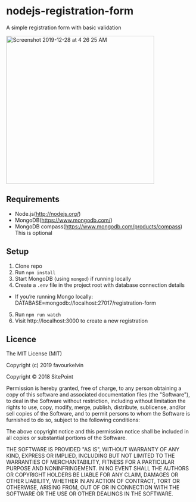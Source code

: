 # nodejs-registration-form
A simple registration form with basic validation

<img width="397" alt="Screenshot 2019-12-28 at 4 26 25 AM" src="https://user-images.githubusercontent.com/39309699/71538392-559ded80-292a-11ea-901a-60d763ec2ed3.png">



## Requirements
 * Node.js(http://nodejs.org/)
 * MongoDB(https://www.mongodb.com/)
 * MongoDB compass(https://www.mongodb.com/products/compass) This is optional
 
 ## Setup
 1. Clone repo
 2. Run `npm install`
 3. Start MongoDB (using `mongod`) if running locally
 4. Create a `.env` file in the project root with database connection details
  * If you’re running Mongo locally: DATABASE=mongodb://localhost:27017/registration-form
 5. Run `npm run watch`
 6. Visit http://localhost:3000 to create a new registration
 
## Licence 
The MIT License (MIT)

Copyright (c) 2019 favourkelvin


Copyright © 2018 SitePoint

Permission is hereby granted, free of charge, to any person obtaining a copy
of this software and associated documentation files (the "Software"), to deal
in the Software without restriction, including without limitation the rights
to use, copy, modify, merge, publish, distribute, sublicense, and/or sell
copies of the Software, and to permit persons to whom the Software is
furnished to do so, subject to the following conditions:

The above copyright notice and this permission notice shall be included in all
copies or substantial portions of the Software.

THE SOFTWARE IS PROVIDED "AS IS", WITHOUT WARRANTY OF ANY KIND, EXPRESS OR
IMPLIED, INCLUDING BUT NOT LIMITED TO THE WARRANTIES OF MERCHANTABILITY,
FITNESS FOR A PARTICULAR PURPOSE AND NONINFRINGEMENT. IN NO EVENT SHALL THE
AUTHORS OR COPYRIGHT HOLDERS BE LIABLE FOR ANY CLAIM, DAMAGES OR OTHER
LIABILITY, WHETHER IN AN ACTION OF CONTRACT, TORT OR OTHERWISE, ARISING FROM,
OUT OF OR IN CONNECTION WITH THE SOFTWARE OR THE USE OR OTHER DEALINGS IN THE
SOFTWARE.
